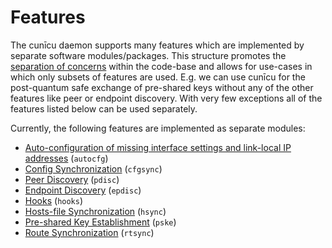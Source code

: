---
---

# Features

The cunīcu daemon supports many features which are implemented by separate software modules/packages.
This structure promotes the [separation of concerns](https://en.wikipedia.org/wiki/Separation_of_concerns) within the code-base and allows for use-cases in which only subsets of features are used.
E.g. we can use cunīcu for the post-quantum safe exchange of pre-shared keys without any of the other features like peer or endpoint discovery. With very few exceptions all of the features listed below can be used separately.

Currently, the following features are implemented as separate modules:

-   [Auto-configuration of missing interface settings and link-local IP addresses](./autocfg.md) (`autocfg`)
-   [Config Synchronization](./cfgsync.md) (`cfgsync`)
-   [Peer Discovery](./pdisc.md) (`pdisc`)
-   [Endpoint Discovery](./epdisc.md) (`epdisc`)
-   [Hooks](./hooks.md) (`hooks`)
-   [Hosts-file Synchronization](./hsync.md) (`hsync`)
-   [Pre-shared Key Establishment](./pske.md) (`pske`)
-   [Route Synchronization](./rtsync.md) (`rtsync`)
